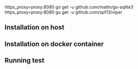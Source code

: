 
https_proxy=proxy:8080 go get -u github.com/mattn/go-sqlite3
https_proxy=proxy:8080 go get -u github.com/spf13/viper


## Installation on host



## Installation on docker container
	
	

## Running test

	